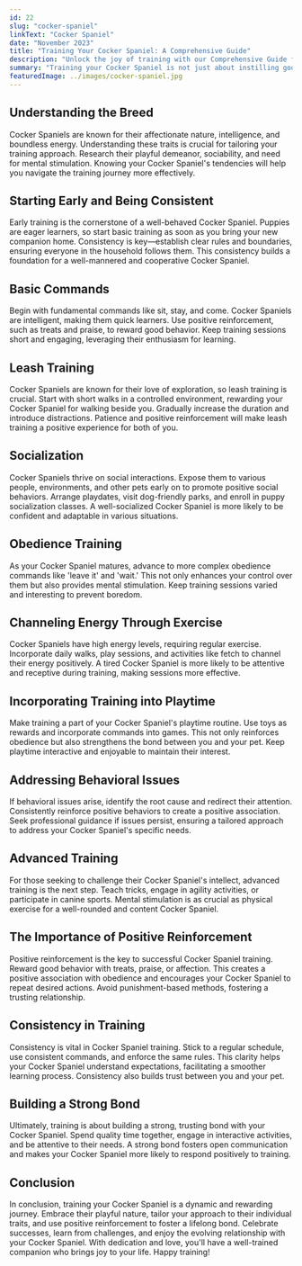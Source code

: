 ```yaml
---
id: 22
slug: "cocker-spaniel"
linkText: "Cocker Spaniel"
date: "November 2023"
title: "Training Your Cocker Spaniel: A Comprehensive Guide"
description: "Unlock the joy of training with our Comprehensive Guide for Cocker Spaniels. From basic commands to advanced tips—build a strong bond with your furry friend!"
summary: "Training your Cocker Spaniel is not just about instilling good behavior; it's about creating a strong, lifelong bond between you and your furry friend. In this comprehensive guide, we'll explore key aspects of Cocker Spaniel training, from understanding the breed to advanced commands, ensuring a positive and effective training experience."
featuredImage: ../images/cocker-spaniel.jpg
---
```


## Understanding the Breed

Cocker Spaniels are known for their affectionate nature, intelligence, and boundless energy. Understanding these traits is crucial for tailoring your training approach. Research their playful demeanor, sociability, and need for mental stimulation. Knowing your Cocker Spaniel's tendencies will help you navigate the training journey more effectively.

## Starting Early and Being Consistent

Early training is the cornerstone of a well-behaved Cocker Spaniel. Puppies are eager learners, so start basic training as soon as you bring your new companion home. Consistency is key—establish clear rules and boundaries, ensuring everyone in the household follows them. This consistency builds a foundation for a well-mannered and cooperative Cocker Spaniel.

## Basic Commands

Begin with fundamental commands like sit, stay, and come. Cocker Spaniels are intelligent, making them quick learners. Use positive reinforcement, such as treats and praise, to reward good behavior. Keep training sessions short and engaging, leveraging their enthusiasm for learning.

## Leash Training

Cocker Spaniels are known for their love of exploration, so leash training is crucial. Start with short walks in a controlled environment, rewarding your Cocker Spaniel for walking beside you. Gradually increase the duration and introduce distractions. Patience and positive reinforcement will make leash training a positive experience for both of you.

## Socialization

Cocker Spaniels thrive on social interactions. Expose them to various people, environments, and other pets early on to promote positive social behaviors. Arrange playdates, visit dog-friendly parks, and enroll in puppy socialization classes. A well-socialized Cocker Spaniel is more likely to be confident and adaptable in various situations.

## Obedience Training

As your Cocker Spaniel matures, advance to more complex obedience commands like 'leave it' and 'wait.' This not only enhances your control over them but also provides mental stimulation. Keep training sessions varied and interesting to prevent boredom.

## Channeling Energy Through Exercise

Cocker Spaniels have high energy levels, requiring regular exercise. Incorporate daily walks, play sessions, and activities like fetch to channel their energy positively. A tired Cocker Spaniel is more likely to be attentive and receptive during training, making sessions more effective.

## Incorporating Training into Playtime

Make training a part of your Cocker Spaniel's playtime routine. Use toys as rewards and incorporate commands into games. This not only reinforces obedience but also strengthens the bond between you and your pet. Keep playtime interactive and enjoyable to maintain their interest.

## Addressing Behavioral Issues

If behavioral issues arise, identify the root cause and redirect their attention. Consistently reinforce positive behaviors to create a positive association. Seek professional guidance if issues persist, ensuring a tailored approach to address your Cocker Spaniel's specific needs.

## Advanced Training

For those seeking to challenge their Cocker Spaniel's intellect, advanced training is the next step. Teach tricks, engage in agility activities, or participate in canine sports. Mental stimulation is as crucial as physical exercise for a well-rounded and content Cocker Spaniel.

## The Importance of Positive Reinforcement

Positive reinforcement is the key to successful Cocker Spaniel training. Reward good behavior with treats, praise, or affection. This creates a positive association with obedience and encourages your Cocker Spaniel to repeat desired actions. Avoid punishment-based methods, fostering a trusting relationship.

## Consistency in Training

Consistency is vital in Cocker Spaniel training. Stick to a regular schedule, use consistent commands, and enforce the same rules. This clarity helps your Cocker Spaniel understand expectations, facilitating a smoother learning process. Consistency also builds trust between you and your pet.

## Building a Strong Bond

Ultimately, training is about building a strong, trusting bond with your Cocker Spaniel. Spend quality time together, engage in interactive activities, and be attentive to their needs. A strong bond fosters open communication and makes your Cocker Spaniel more likely to respond positively to training.

## Conclusion

In conclusion, training your Cocker Spaniel is a dynamic and rewarding journey. Embrace their playful nature, tailor your approach to their individual traits, and use positive reinforcement to foster a lifelong bond. Celebrate successes, learn from challenges, and enjoy the evolving relationship with your Cocker Spaniel. With dedication and love, you'll have a well-trained companion who brings joy to your life. Happy training!
